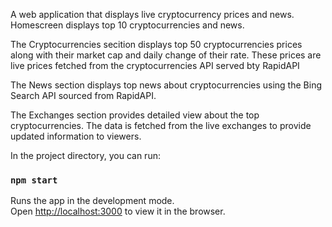 A web application that displays live cryptocurrency prices and news.
Homescreen displays top 10 cryptocurrencies and news.

The Cryptocurrencies secition displays top 50 cryptocurrencies prices along with their market cap and daily change of their rate.
These prices are live prices fetched from the cryptocurrencies API served bty RapidAPI

The News section displays top news about cryptocurrencies using the Bing Search API sourced from RapidAPI.

The Exchanges section provides detailed view about the top cryptocurrencies. The data is fetched from the live exchanges to provide updated information to viewers.



In the project directory, you can run:

### `npm start`

Runs the app in the development mode.\
Open [http://localhost:3000](http://localhost:3000) to view it in the browser.
